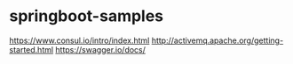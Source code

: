# springboot-samples


https://www.consul.io/intro/index.html
http://activemq.apache.org/getting-started.html
https://swagger.io/docs/